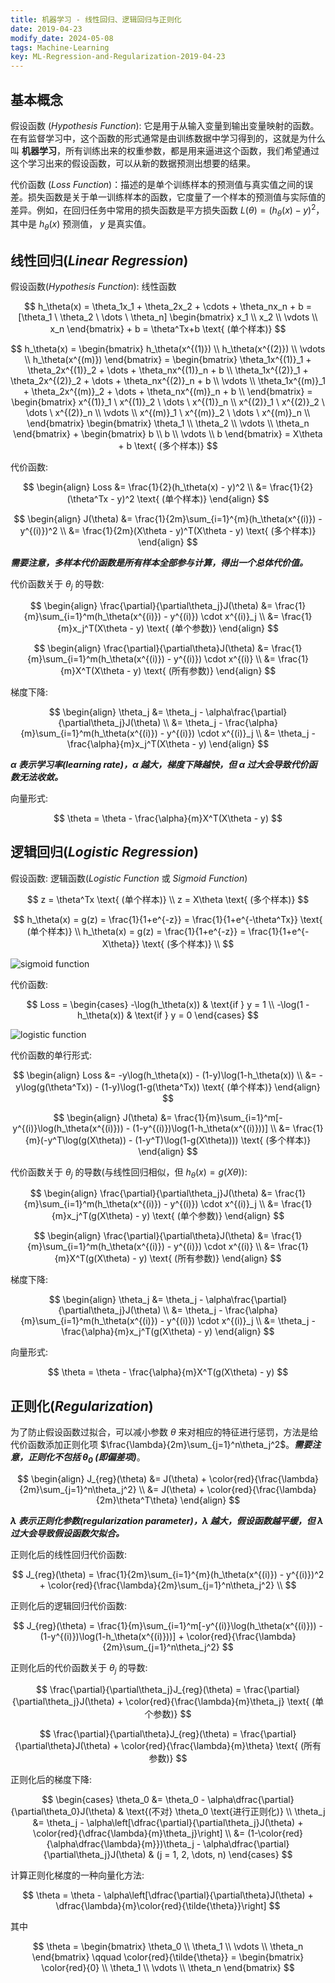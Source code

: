 ```yaml
---
title: 机器学习 - 线性回归、逻辑回归与正则化
date: 2019-04-23
modify_date: 2024-05-08
tags: Machine-Learning
key: ML-Regression-and-Regularization-2019-04-23
---
```


## 基本概念

假设函数 (_Hypothesis Function_): 它是用于从输入变量到输出变量映射的函数。在有监督学习中，这个函数的形式通常是由训练数据中学习得到的，这就是为什么叫 **机器学习**，所有训练出来的权重参数，都是用来逼进这个函数，我们希望通过这个学习出来的假设函数，可以从新的数据预测出想要的结果。

代价函数 (_Loss Function_)：描述的是单个训练样本的预测值与真实值之间的误差。损失函数是关于单一训练样本的函数，它度量了一个样本的预测值与实际值的差异。例如，在回归任务中常用的损失函数是平方损失函数 $L(\theta)=(h_\theta(x)-y)^2$，其中是 $h_\theta(x)$ 预测值， $y$ 是真实值。

## 线性回归(_Linear Regression_)

假设函数(_Hypothesis Function_): 线性函数

$$
h_\theta(x)
= \theta_1x_1 + \theta_2x_2 + \cdots + \theta_nx_n + b
= [\theta_1 \  \theta_2 \ \dots \ \theta_n] \begin{bmatrix}
    x_1 \\
    x_2 \\
    \vdots \\
    x_n
\end{bmatrix} + b
= \theta^Tx+b \text{ (单个样本)}
$$

$$
h_\theta(x)
= \begin{bmatrix}
        h_\theta(x^{(1)}) \\
        h_\theta(x^{(2)}) \\
        \vdots \\
        h_\theta(x^{(m)})
    \end{bmatrix}
= \begin{bmatrix}
        \theta_1x^{(1)}_1 + \theta_2x^{(1)}_2 + \dots + \theta_nx^{(1)}_n + b \\
        \theta_1x^{(2)}_1 + \theta_2x^{(2)}_2 + \dots + \theta_nx^{(2)}_n + b \\
        \vdots \\
        \theta_1x^{(m)}_1 + \theta_2x^{(m)}_2 + \dots + \theta_nx^{(m)}_n + b \\
    \end{bmatrix}
= \begin{bmatrix}
   x^{(1)}_1 \ x^{(1)}_2  \ \dots \ x^{(1)}_n \\
   x^{(2)}_1 \ x^{(2)}_2  \ \dots \ x^{(2)}_n \\
   \vdots \\
   x^{(m)}_1 \ x^{(m)}_2  \ \dots \ x^{(m)}_n \\
\end{bmatrix}
\begin{bmatrix}
    \theta_1 \\
    \theta_2 \\
    \vdots \\
    \theta_n
\end{bmatrix} +
\begin{bmatrix}
    b \\
    b \\
    \vdots \\
    b
\end{bmatrix}
= X\theta + b \text{ (多个样本)}
$$

<!--more-->

代价函数:

$$
\begin{align}
    Loss &= \frac{1}{2}(h_\theta(x) - y)^2 \\
    &= \frac{1}{2}(\theta^Tx - y)^2 \text{ (单个样本)}
\end{align}
$$

$$
\begin{align}
    J(\theta) &= \frac{1}{2m}\sum_{i=1}^{m}(h_\theta(x^{(i)}) - y^{(i)})^2 \\
    &= \frac{1}{2m}(X\theta - y)^T(X\theta - y) \text{ (多个样本)}
\end{align}
$$

***需要注意，多样本代价函数是所有样本全部参与计算，得出一个总体代价值。***

代价函数关于 $\theta_j$ 的导数:

$$
\begin{align}
    \frac{\partial}{\partial\theta_j}J(\theta) &= \frac{1}{m}\sum_{i=1}^m(h_\theta(x^{(i)}) - y^{(i)}) \cdot x^{(i)}_j \\
    &= \frac{1}{m}x_j^T(X\theta - y) \text{ (单个参数)}
\end{align}
$$

$$
\begin{align}
    \frac{\partial}{\partial\theta}J(\theta) &= \frac{1}{m}\sum_{i=1}^m(h_\theta(x^{(i)}) - y^{(i)}) \cdot x^{(i)} \\
    &= \frac{1}{m}X^T(X\theta - y) \text{ (所有参数)}
\end{align}
$$

梯度下降:

$$
\begin{align}
    \theta_j &= \theta_j - \alpha\frac{\partial}{\partial\theta_j}J(\theta) \\
    &= \theta_j - \frac{\alpha}{m}\sum_{i=1}^m(h_\theta(x^{(i)}) - y^{(i)}) \cdot x^{(i)}_j \\
    &= \theta_j - \frac{\alpha}{m}x_j^T(X\theta - y)
\end{align}
$$

***$\alpha$ 表示学习率(learning rate)，$\alpha$ 越大，梯度下降越快，但 $\alpha$ 过大会导致代价函数无法收敛。***

向量形式:

$$
\theta = \theta - \frac{\alpha}{m}X^T(X\theta - y)
$$

## 逻辑回归(_Logistic Regression_)

假设函数: 逻辑函数(_Logistic Function_ 或 _Sigmoid Function_)

$$
z = \theta^Tx \text{ (单个样本)} \\
z = X\theta \text{ (多个样本)}
$$

$$
h_\theta(x) = g(z) = \frac{1}{1+e^{-z}} = \frac{1}{1+e^{-\theta^Tx}} \text{ (单个样本)} \\
h_\theta(x) = g(z) = \frac{1}{1+e^{-z}} = \frac{1}{1+e^{-X\theta}} \text{ (多个样本)} \\
$$

![sigmoid function](/assets/images/machine-learning/sigmoid.png)

代价函数:

$$
Loss =
\begin{cases}
    -\log(h_\theta(x)) & \text{if } y = 1 \\
    -\log(1 - h_\theta(x)) & \text{if } y = 0
\end{cases}
$$

![logistic function](/assets/images/machine-learning/logistic.png)

代价函数的单行形式:

$$
\begin{align}
    Loss &= -y\log(h_\theta(x)) - (1-y)\log(1-h_\theta(x)) \\
    &= -y\log(g(\theta^Tx)) - (1-y)\log(1-g(\theta^Tx)) \text{ (单个样本)}
\end{align}
$$

$$
\begin{align}
    J(\theta) &= \frac{1}{m}\sum_{i=1}^m[-y^{(i)}\log(h_\theta(x^{(i)})) - (1-y^{(i)})\log(1-h_\theta(x^{(i)}))] \\
    &= \frac{1}{m}(-y^T\log(g(X\theta)) - (1-y^T)\log(1-g(X\theta))) \text{ (多个样本)}
\end{align}
$$

代价函数关于 $\theta_j$ 的导数(与线性回归相似，但 $h_\theta(x) = g(X\theta)$):

$$
\begin{align}
    \frac{\partial}{\partial\theta_j}J(\theta) &= \frac{1}{m}\sum_{i=1}^m(h_\theta(x^{(i)}) - y^{(i)}) \cdot x^{(i)}_j \\
    &= \frac{1}{m}x_j^T(g(X\theta) - y) \text{ (单个参数)}
\end{align}
$$

$$
\begin{align}
    \frac{\partial}{\partial\theta}J(\theta) &= \frac{1}{m}\sum_{i=1}^m(h_\theta(x^{(i)}) - y^{(i)}) \cdot x^{(i)} \\
    &= \frac{1}{m}X^T(g(X\theta) - y) \text{ (所有参数)}
\end{align}
$$

梯度下降:

$$
\begin{align}
    \theta_j &= \theta_j - \alpha\frac{\partial}{\partial\theta_j}J(\theta) \\
    &= \theta_j - \frac{\alpha}{m}\sum_{i=1}^m(h_\theta(x^{(i)}) - y^{(i)}) \cdot x^{(i)}_j \\
    &= \theta_j - \frac{\alpha}{m}x_j^T(g(X\theta) - y)
\end{align}
$$

向量形式:

$$
\theta = \theta - \frac{\alpha}{m}X^T(g(X\theta) - y)
$$

## 正则化(_Regularization_)

为了防止假设函数过拟合，可以减小参数 $\theta$ 来对相应的特征进行惩罚，方法是给代价函数添加正则化项 $\frac{\lambda}{2m}\sum_{j=1}^n\theta_j^2$。***需要注意，正则化不包括 $\theta_0$ (即偏差项)***。

$$
\begin{align}
    J_{reg}(\theta) &= J(\theta) + \color{red}{\frac{\lambda}{2m}\sum_{j=1}^n\theta_j^2} \\
    &= J(\theta) + \color{red}{\frac{\lambda}{2m}\theta^T\theta}
\end{align}
$$

***$\lambda$ 表示正则化参数(regularization parameter)，$\lambda$ 越大，假设函数越平缓，但 $\lambda$ 过大会导致假设函数欠拟合。***

正则化后的线性回归代价函数:

$$
J_{reg}(\theta) = \frac{1}{2m}\sum_{i=1}^{m}(h_\theta(x^{(i)}) - y^{(i)})^2 + \color{red}{\frac{\lambda}{2m}\sum_{j=1}^n\theta_j^2} \\
$$

正则化后的逻辑回归代价函数:

$$
J_{reg}(\theta) = \frac{1}{m}\sum_{i=1}^m[-y^{(i)}\log(h_\theta(x^{(i)})) - (1-y^{(i)})\log(1-h_\theta(x^{(i)}))] + \color{red}{\frac{\lambda}{2m}\sum_{j=1}^n\theta_j^2}
$$

正则化后的代价函数关于 $\theta_j$ 的导数:

$$
\frac{\partial}{\partial\theta_j}J_{reg}(\theta) = \frac{\partial}{\partial\theta_j}J(\theta) + \color{red}{\frac{\lambda}{m}\theta_j} \text{ (单个参数)}
$$

$$
\frac{\partial}{\partial\theta}J_{reg}(\theta) = \frac{\partial}{\partial\theta}J(\theta) + \color{red}{\frac{\lambda}{m}\theta} \text{ (所有参数)}
$$

正则化后的梯度下降:

$$
\begin{cases}
    \theta_0 &= \theta_0 - \alpha\dfrac{\partial}{\partial\theta_0}J(\theta) & \text{(不对} \theta_0 \text{进行正则化)} \\
    \theta_j &= \theta_j - \alpha\left[\dfrac{\partial}{\partial\theta_j}J(\theta) + \color{red}{\dfrac{\lambda}{m}\theta_j}\right] \\
    &= (1-\color{red}{\alpha\dfrac{\lambda}{m}})\theta_j - \alpha\dfrac{\partial}{\partial\theta_j}J(\theta) & (j = 1, 2, \dots, n)
\end{cases}
$$

计算正则化梯度的一种向量化方法:

$$
\theta = \theta - \alpha\left[\dfrac{\partial}{\partial\theta}J(\theta) + \dfrac{\lambda}{m}\color{red}{\tilde{\theta}}\right]
$$

其中

$$
\theta =
\begin{bmatrix}
    \theta_0 \\
    \theta_1 \\
    \vdots \\
    \theta_n
\end{bmatrix}
\qquad
\color{red}{\tilde{\theta}} =
\begin{bmatrix}
    \color{red}{0} \\
    \theta_1 \\
    \vdots \\
    \theta_n
\end{bmatrix}
$$